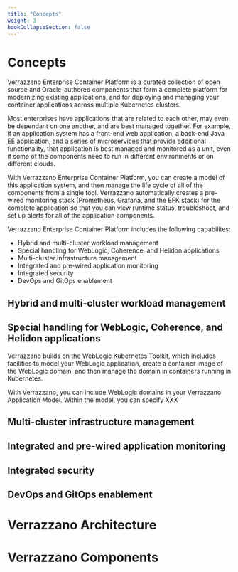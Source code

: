 ```yaml
---
title: "Concepts"
weight: 3
bookCollapseSection: false
---
```


# Concepts
<!---
>
> Notes to Author - need to include the following information within the Concepts section:
>
> * Detailed introduction of the Verrazzano Enterprise Container Platform
> * Architecture of the system (including a drawing)
> * Components of the platform
> * What gets installed where
> * Application Model and Application Binding
> * Working with CI/CD systems
> * infrastructure Management
--->

Verrazzano Enterprise Container Platform is a curated collection of open source and Oracle-authored components that form a complete platform for modernizing existing applications, and for deploying and managing your container applications across multiple Kubernetes clusters.

Most enterprises have applications that are related to each other, may even be dependant on one another, and are best managed together. For example, if an application system has a front-end web application, a back-end Java EE application, and a series of microservices that provide additional functionality, that application is best managed and monitored as a unit, even if some of the components need to run in different environments or on different clouds.

With Verrazzano Enterprise Container Platform, you can create a model of this application system, and then manage the life cycle of all of the components from a single tool. Verrazzano automatically creates a pre-wired monitoring stack (Prometheus, Grafana, and the EFK stack) for the complete application so that you can view runtime status, troubleshoot, and set up alerts for all of the application components.

Verrazzano Enterprise Container Platform includes the following capabilites:

* Hybrid and multi-cluster workload management
* Special handling for WebLogic, Coherence, and Helidon applications
* Multi-cluster infrastructure management
* Integrated and pre-wired application monitoring
* Integrated security
* DevOps and GitOps enablement

## Hybrid and multi-cluster workload management
<!---
Describe model, binding, placement, etc.
Both model and binding are meant to simple but flexible
--->

## Special handling for WebLogic, Coherence, and Helidon applications
Verrazzano builds on the WebLogic Kubernetes Toolkit, which includes facilities to model your WebLogic application, create a container image of the WebLogic domain, and then manage the domain in containers running in Kubernetes.

With Verrazzano, you can include WebLogic domains in your Verrazzano Application Model. Within the model, you can specify XXX

## Multi-cluster infrastructure management

## Integrated and pre-wired application monitoring

## Integrated security

## DevOps and GitOps enablement

# Verrazzano Architecture

# Verrazzano Components
<!---
* Oracle-authored components, including custom resource definitions and microperators
* Istio
* Rancher
* Prometheus
* Grafana
* ElasticSearch
* Fluentd
* Kibana
* Keycloak
* Cert Manager
--->
